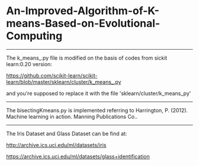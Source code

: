 # An-Improved-Algorithm-of-K-means-Based-on-Evolutional-Computing

---

The k_means_.py file is modified on the basis of codes from sickit learn:0.20 version:

https://github.com/scikit-learn/scikit-learn/blob/master/sklearn/cluster/k_means_.py

and you're supposed to replace it with the file 'sklearn/cluster/k_means_py' 

---

The bisectingKmeans.py is implemented referring to Harrington, P. (2012). Machine learning in action. Manning Publications Co..

---

The Iris Dataset and Glass Dataset can be find at:

http://archive.ics.uci.edu/ml/datasets/iris

https://archive.ics.uci.edu/ml/datasets/glass+identification
